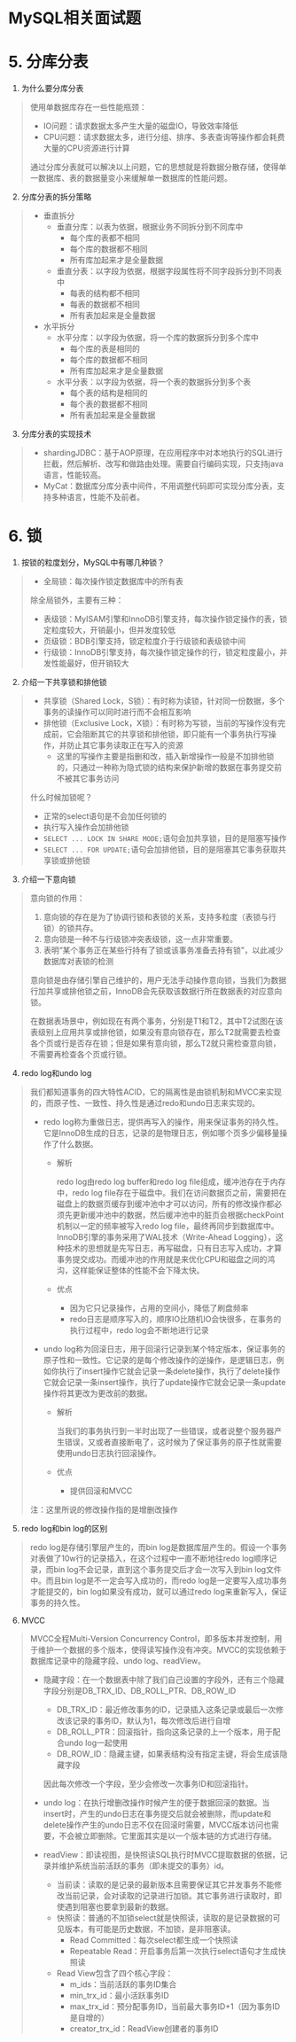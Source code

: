 # MySQL相关面试题



# 5. 分库分表

1.   为什么要分库分表

>   使用单数据库存在一些性能瓶颈：
>
>   *   IO问题：请求数据太多产生大量的磁盘IO，导致效率降低
>   *   CPU问题：请求数据太多，进行分组、排序、多表查询等操作都会耗费大量的CPU资源进行计算
>
>   通过分库分表就可以解决以上问题，它的思想就是将数据分散存储，使得单一数据库、表的数据量变小来缓解单一数据库的性能问题。



2.   分库分表的拆分策略

>   *   垂直拆分
>       *   垂直分库：以表为依据，根据业务不同拆分到不同库中
>           *   每个库的表都不相同
>           *   每个库的数据都不相同
>           *   所有库加起来才是全量数据
>       *   垂直分表：以字段为依据，根据字段属性将不同字段拆分到不同表中
>           *   每表的结构都不相同
>           *   每表的数据都不相同
>           *   所有表加起来是全量数据
>   *   水平拆分
>       *   水平分库：以字段为依据，将一个库的数据拆分到多个库中
>           *   每个库的表是相同的
>           *   每个库的数据都不相同
>           *   所有库加起来才是全量数据
>       *   水平分表：以字段为依据，将一个表的数据拆分到多个表
>           *   每个表的结构是相同的
>           *   每个表的数据都不相同
>           *   所有表加起来是全量数据



3.   分库分表的实现技术

>   *   shardingJDBC：基于AOP原理，在应用程序中对本地执行的SQL进行拦截，然后解析、改写和做路由处理。需要自行编码实现，只支持java语言，性能较高。
>   *   MyCat：数据库分库分表中间件，不用调整代码即可实现分库分表，支持多种语言，性能不及前者。



# 6. 锁

1.   按锁的粒度划分，MySQL中有哪几种锁？

>   *   全局锁：每次操作锁定数据库中的所有表
>
>   除全局锁外，主要有三种：
>
>   *   表级锁：MyISAM引擎和InnoDB引擎支持，每次操作锁定操作的表，锁定粒度较大，开销最小，但并发度较低
>   *   页级锁：BDB引擎支持，锁定粒度介于行级锁和表级锁中间
>   *   行级锁：InnoDB引擎支持，每次操作锁定操作的行，锁定粒度最小，并发性能最好，但开销较大



2.   介绍一下共享锁和排他锁

>   *   共享锁（Shared Lock，S锁）：有时称为读锁，针对同一份数据，多个事务的读操作可以同时进行而不会相互影响
>   *   排他锁（Exclusive Lock，X锁）：有时称为写锁，当前的写操作没有完成前，它会阻断其它的共享锁和排他锁，即只能有一个事务执行写操作，并防止其它事务读取正在写入的资源
>       *   这里的写操作主要是指删和改，插入新增操作一般是不加排他锁的，只通过一种称为隐式锁的结构来保护新增的数据在事务提交前不被其它事务访问
>
>   什么时候加锁呢？
>
>   *   正常的select语句是不会加任何锁的
>   *   执行写入操作会加排他锁
>   *   `SELECT ... LOCK IN SHARE MODE;`语句会加共享锁，目的是阻塞写操作
>   *   `SELECT ... FOR UPDATE;`语句会加排他锁，目的是阻塞其它事务获取共享锁或排他锁



3.   介绍一下意向锁

>   意向锁的作用：
>
>   1.   意向锁的存在是为了协调行锁和表锁的关系，支持多粒度（表锁与行锁）的锁共存。
>   2.   意向锁是一种不与行级锁冲突表级锁，这一点非常重要。
>   3.   表明“某个事务正在某些行持有了锁或该事务准备去持有锁”，以此减少数据库对表锁的检测
>
>   意向锁是由存储引擎自己维护的，用户无法手动操作意向锁，当我们为数据行加共享或排他锁之前，InnoDB会先获取该数据行所在数据表的对应意向锁。
>
>   在数据表场景中，例如现在有两个事务，分别是T1和T2，其中T2试图在该表级别上应用共享或排他锁，如果没有意向锁存在，那么T2就需要去检查各个页或行是否存在锁；但是如果有意向锁，那么T2就只需检查意向锁，不需要再检查各个页或行锁。



4.   redo log和undo log

>   我们都知道事务的四大特性ACID，它的隔离性是由锁机制和MVCC来实现的，而原子性、一致性、持久性是通过redo和undo日志来实现的。
>
>   *   redo log称为重做日志，提供再写入的操作，用来保证事务的持久性。它是InnoDB生成的日志，记录的是物理日志，例如哪个页多少偏移量操作了什么数据。
>
>       *   解析
>
>           redo log由redo log buffer和redo log file组成，缓冲池存在于内存中，redo log file存在于磁盘中。我们在访问数据页之前，需要把在磁盘上的数据页缓存到缓冲池中才可以访问，所有的修改操作都必须先更新缓冲池中的数据，然后缓冲池中的脏页会根据checkPoint机制以一定的频率被写入redo log file，最终再同步到数据库中。InnoDB引擎的事务采用了WAL技术（Write-Ahead Logging），这种技术的思想就是先写日志，再写磁盘，只有日志写入成功，才算事务提交成功。而缓冲池的作用就是来优化CPU和磁盘之间的鸿沟，这样能保证整体的性能不会下降太快。
>
>       *   优点
>
>           *   因为它只记录操作，占用的空间小，降低了刷盘频率
>           *   redo日志是顺序写入的，顺序IO比随机IO会快很多，在事务的执行过程中，redo log会不断地进行记录
>
>   *   undo log称为回滚日志，用于回滚行记录到某个特定版本，保证事务的原子性和一致性。它记录的是每个修改操作的逆操作，是逻辑日志，例如你执行了insert操作它就会记录一条delete操作，执行了delete操作它就会记录一条insert操作，执行了update操作它就会记录一条update操作将其更改为更改前的数据。
>
>       *   解析
>
>           当我们的事务执行到一半时出现了一些错误，或者说整个服务器产生错误，又或者直接断电了，这时候为了保证事务的原子性就需要使用undo日志执行回滚操作。
>
>       *   优点
>
>           *   提供回滚和MVCC
>
>   注：这里所说的修改操作指的是增删改操作



5.   redo log和bin log的区别

>   redo log是存储引擎层产生的，而bin log是数据库层产生的。假设一个事务对表做了10w行的记录插入，在这个过程中一直不断地往redo log顺序记录，而bin log不会记录，直到这个事务提交后才会一次写入到bin log文件中。而且bin log是不一定会写入成功的，而redo log是一定要写入成功事务才能提交的，bin log如果没有成功，就可以通过redo log来重新写入，保证事务的持久性。



6.   MVCC

>   MVCC全程Multi-Version Concurrency Control，即多版本并发控制，用于维护一个数据的多个版本，使得读写操作没有冲突。MVCC的实现依赖于数据库记录中的隐藏字段、undo log、readView。
>
>   *   隐藏字段：在一个数据表中除了我们自己设置的字段外，还有三个隐藏字段分别是DB_TRX_ID、DB_ROLL_PTR、DB_ROW_ID
>
>       *   DB_TRX_ID：最近修改事务的ID，记录插入这条记录或最后一次修改该记录的事务ID，默认为1，每次修改后进行自增
>       *   DB_ROLL_PTR：回滚指针，指向这条记录的上一个版本，用于配合undo log一起使用
>       *   DB_ROW_ID：隐藏主键，如果表结构没有指定主键，将会生成该隐藏字段
>
>       因此每次修改一个字段，至少会修改一次事务ID和回滚指针。
>
>   *   undo log：在执行增删改操作时候产生的便于数据回滚的数据。当insert时，产生的undo日志在事务提交后就会被删除，而update和delete操作产生的undo日志不仅在回滚时需要，MVCC版本访问也需要，不会被立即删除。它里面其实是以一个版本链的方式进行存储。
>
>   *   readView：即读视图，是快照读SQL执行时MVCC提取数据的依据，记录并维护系统当前活跃的事务（即未提交的事务）id。
>
>       *   当前读：读取的是记录的最新版本且需要保证其它并发事务不能修改当前记录，会对读取的记录进行加锁。其它事务进行读取时，即使遇到阻塞也要拿到最新的数据。
>       *   快照读：普通的不加锁select就是快照读，读取的是记录数据的可见版本，有可能是历史数据，不加锁，是非阻塞读。
>           *   Read Committed：每次select都生成一个快照读
>           *   Repeatable Read：开启事务后第一次执行select语句才生成快照读
>       *   Read View包含了四个核心字段：
>           *   m_ids：当前活跃的事务ID集合
>           *   min\_trx\_id：最小活跃事务ID
>           *   max\_trx\_id：预分配事务ID，当前最大事务ID+1（因为事务ID是自增的）
>           *   creator\_trx\_id：ReadView创建者的事务ID

